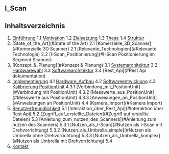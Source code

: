 ## I_Scan
## Inhaltsverzeichnis

1. [Einführung](#Einführung)
    1.1 [Motivation](#Motivation)
    1.2 [Zielsetzung](#Zielsetzung)
    1.3 [These](#These)
    1.4 [Struktur](#Struktur)
2. [State_of_the_Art](#State of the Art)
    2.1 [Komerzielle_3D_Scanner](#Komerzielle 3D Scanner)
    2.1 [Relevante_Technologien](#Relevante Technologie)
    2.2 [I-Scan_Positionierung](#I-Scan Positionierung im Segment Scanner)
3. [Konzept_&_Planung](#Konzept & Planung)
    3.1 [Systemarchitektur](#Systemarchitektur)
    3.2 [Hardwarewahl](#Hardwarewahl)
    3.3 [Softwarearchitektur](#Softwarearchitektur)
    3.4 [Rest_Api](#Rest Api dokumentation)
4. [Implementierung](#Implementierung)
    4.1 [Hardware_Aufbau](#Aufbau)
    4.2 [Softwareentwicklung](#Software)
    4.3 [Kalibrierung PositionUnit](#PositionUnit)
        4.3.1 [Verbindung_mit_PositionUnit](#Verbindung mit PositionUnit)
        4.3.2 [Messwerte_aus_PositionUnit](#Messwerte aus PositionUnit)
        4.3.3 [Anweisungen_an_PositionUnit](#Anweisungen an PositionUnit)
    4.4 [Kamera_Import](#Kamera Import)
5. [Benutzerfreundlichkeit](#Benutzerfreundlichkeit)
    5.1 [Interaktion_über_Rest_Api](#Interaktion über Rest Api)
    5.2 [Zugriff_auf_erstellte_Dateien](#Zugriff auf erstellte Dateien)
    5.3 [Anleitung_zum_nutzen_des_Scanners](#Anleitung zum nutzen des Scanners)
        5.3.1 [Nutzen_als_I-Scan](#Nutzen als I-Scan mit Drehvorrichtung)
        5.3.2 [Nutzen_als_Umbrella_simple](#Nutzen als Umbrella ohne Drehvorrichtung)
        5.3.3 [Nutzen_als_Umbrella_komplex](#Nutzen als Umbrella mit Drehvorrichtung)
    5.4[](#)
6. [Kontakt](#kontakt)